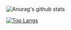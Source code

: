 ![Anurag's github stats](https://github-readme-stats.vercel.app/api?username=GaetanFrejoux&show_icons=true&theme=bear&count_private=true)

[![Top Langs](https://github-readme-stats.vercel.app/api/top-langs/?username=GaetanFrejoux)](https://github.com/anuraghazra/github-readme-stats)



